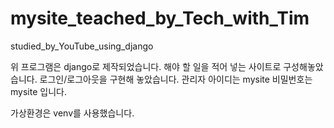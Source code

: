 # mysite_teached_by_Tech_with_Tim
studied_by_YouTube_using_django

위 프로그램은 django로 제작되었습니다. 해야 할 일을 적어 넣는 사이트로 구성해놓았습니다. 로그인/로그아웃을 구현해 놓았습니다. 관리자 아이디는 mysite 비밀번호는 mysite 입니다.

가상환경은 venv를 사용했습니다.
